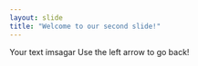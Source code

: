 ```yaml
---
layout: slide
title: "Welcome to our second slide!"
---
```

Your text imsagar
Use the left arrow to go back!
